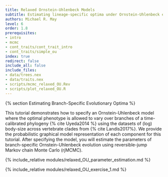 ```yaml
---
title: Relaxed Ornstein-Uhlenbeck Models
subtitle: Estimating lineage-specific optima under Ornstein-Uhlenbeck evolution
authors: Michael R. May
level: 6
order: 1.8
prerequisites:
- intro
- mcmc
- cont_traits/cont_trait_intro
- cont_traits/simple_ou
index: true
redirect: false
include_all: false
include_files:
- data/trees.nex
- data/traits.nex
- scripts/mcmc_relaxed_OU.Rev
- scripts/plot_relaxed_OU.R
---
```


{% section Estimating Branch-Specific Evolutionary Optima %}

This tutorial demonstrates how to specify an Ornstein-Uhlenbeck model where the optimal phenotype is allowed to vary over branches of a time-calibrated phylogeny {% cite Uyeda2014 %} using the datasets of (log) body-size across vertebrate clades from {% cite Landis2017%}. We provide the probabilistic graphical model representation of each component for this tutorial. After specifying the model, you will estimate the parameters of branch-specific Ornstein-Uhlenbeck evolution using reversible-jump Markov chain Monte Carlo (rjMCMC).

{% include_relative modules/relaxed_OU_parameter_estimation.md %}

{% include_relative modules/relaxed_OU_exercise_1.md %}
